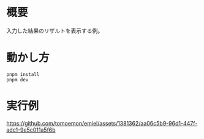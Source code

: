 # 概要

入力した結果のリザルトを表示する例。

# 動かし方

```
pnpm install
pnpm dev
```

# 実行例

https://github.com/tomoemon/emiel/assets/1381362/aa06c5b9-96d1-447f-adc1-9e5c011a5f6b
